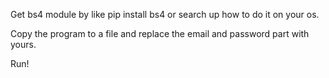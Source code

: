 Get bs4 module by like pip install bs4 or search up how to do it on your os.

Copy the program to a file and replace the email and password part with yours.

Run!
